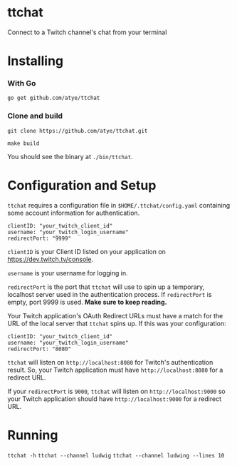 # ttchat

Connect to a Twitch channel's chat from your terminal

# Installing

  ### With Go

```go get github.com/atye/ttchat```

### Clone and build
```git clone https://github.com/atye/ttchat.git```

```make build```

You should see the binary at `./bin/ttchat`.

# Configuration and Setup

 `ttchat` requires a configuration file in `$HOME/.ttchat/config.yaml` containing some account information for authentication.

```
clientID: "your_twitch_client_id"
username: "your_twitch_login_username"
redirectPort: "9999"
```

`clientID` is your Client ID listed on your application on https://dev.twitch.tv/console.

`username` is your username for logging in.

`redirectPort` is the port that `ttchat` will use to spin up a temporary, localhost server used in the authentication process. If `redirectPort` is empty, port 9999 is used. **Make sure to keep reading.**

Your Twitch application's OAuth Redirect URLs must have a match for the URL of the local server that `ttchat` spins up. If this was your configuration:

```
clientID: "your_twitch_client_id"
username: "your_twitch_login_username"
redirectPort: "8080"
```
`ttchat` will listen on `http://localhost:8080` for Twitch's authentication result. So, your Twitch application must have `http://localhost:8080` for a redirect URL.

If your `redirectPort` is `9000`, `ttchat` will listen on `http://localhost:9000` so your Twitch application should have `http://localhost:9000` for a redirect URL.

# Running
`ttchat -h`
`ttchat --channel ludwig`
`ttchat --channel ludwing --lines 10`
